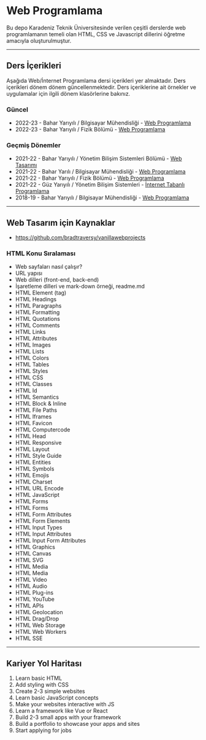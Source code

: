 # Web Programlama
Bu depo Karadeniz Teknik Üniversitesinde verilen çeşitli derslerde web programlamanın temeli olan HTML, CSS ve Javascript dillerini öğretme amacıyla oluşturulmuştur.

---

## Ders İçerikleri
Aşağıda Web/İnternet Programlama dersi içerikleri yer almaktadır. Ders içerikleri dönem dönem güncellenmektedir. Ders içeriklerine ait örnekler ve uygulamalar için ilgili dönem klasörlerine bakınız.

### Güncel
* 2022-23 - Bahar Yarıyılı / Bilgisayar Mühendisliği - [Web Programlama](2022-23_ceng/readme.md)
* 2022-23 - Bahar Yarıyılı / Fizik Bölümü - [Web Programlama](2022-23-fizik/readme.md)
### Geçmiş Dönemler
* 2021-22 - Bahar Yarıyılı / Yönetim Bilişim Sistemleri Bölümü - [Web Tasarımı](2021-22-ybs/readme.md)
* 2021-22 - Bahar Yarılı / Bilgisayar Mühendisliği - [Web Programlama](2021-22_ceng/readme.md)
* 2021-22 - Bahar Yarıyılı / Fizik Bölümü - [Web Programlama](2021-22-fizik/readme.md)
* 2021-22 - Güz Yarıyılı / Yönetim Bilişim Sistemleri - [İnternet Tabanlı Programlama ](2021-22-ybs_int/readme.md)
* 2018-19 - Bahar Yarıyılı / Bilgisayar Mühendisliği - [Web Programlama](2018-19_ceng/readme.md)

---
## Web Tasarım için Kaynaklar
* https://github.com/bradtraversy/vanillawebprojects


### HTML Konu Sıralaması
* Web sayfaları nasıl çalışır?
* URL yapısı
* Web dilleri (front-end, back-end)
* İşaretleme dilleri ve mark-down örneği, readme.md
* HTML Element (tag)
* HTML Headings
* HTML Paragraphs
* HTML Formatting
* HTML Quotations
* HTML Comments
* HTML Links
* HTML Attributes
* HTML Images
* HTML Lists
* HTML Colors
* HTML Tables
* HTML Styles
* HTML CSS
* HTML Classes
* HTML Id
* HTML Semantics
* HTML Block & Inline
* HTML File Paths
* HTML Iframes
* HTML Favicon
* HTML Computercode
* HTML Head
* HTML Responsive
* HTML Layout
* HTML Style Guide
* HTML Entities
* HTML Symbols
* HTML Emojis
* HTML Charset
* HTML URL Encode
* HTML JavaScript
* HTML Forms
* HTML Forms
* HTML Form Attributes
* HTML Form Elements
* HTML Input Types
* HTML Input Attributes
* HTML Input Form Attributes
* HTML Graphics
* HTML Canvas
* HTML SVG
* HTML Media
* HTML Media
* HTML Video
* HTML Audio
* HTML Plug-ins
* HTML YouTube
* HTML APIs
* HTML Geolocation
* HTML Drag/Drop
* HTML Web Storage
* HTML Web Workers
* HTML SSE

---

## Kariyer Yol Haritası
1. Learn basic HTML
2. Add styling with CSS
3. Create 2-3 simple websites
4. Learn basic JavaScript concepts
5. Make your websites interactive with JS
6. Learn a framework like Vue or React
7. Build 2-3 small apps with your framework
8. Build a portfolio to showcase your apps and sites
9. Start applying for jobs